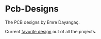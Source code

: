 # Pcb-Designs

The PCB designs by Emre Dayangaç.

Current [favorite design](https://github.com/EmreDay1/Pcb-Designs/tree/main/Picksy) out of all the projects.
